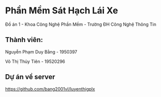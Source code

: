 # Phần Mềm Sát Hạch Lái Xe

 Đồ án 1 - Khoa Công Nghệ Phần Mềm - Trường ĐH Công Nghệ Thông Tin

## Thành viên:

Nguyễn Phạm Duy Bằng - 1950397

Võ Thị Thủy Tiên - 19520296

## Dự án về server

https://github.com/bang2001vl/luyenthigplx

